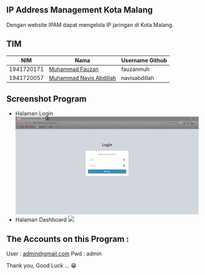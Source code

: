 ## IP Address Management Kota Malang 
Dengan website IPAM dapat mengelola IP jaringan di Kota Malang.

## TIM
|NIM	    |Nama				                |Username Github|
|-----------|-----------------------------------|---------------|
|1941720171 |[Muhammad Fauzan](https://github.com/fauzanmuh) |fauzanmuh |
|1941720057 |[Muhammad Navis Abdillah](https://github.com/navisabdillah) |navisabdillah |

## Screenshot Program
- Halaman Login
![](https://github.com/fauzanmuh/IPAM-MalangKota/raw/master/ss/login.PNG)
- Halaman Dashboard
![](https://github.com/fauzanmuh/IPAM-MalangKota/raw/master/ss/beranda.PNG)
## The Accounts on this Program :
User : admin@gmail.com
Pwd : admin

Thank you, Good Luck ... 😁